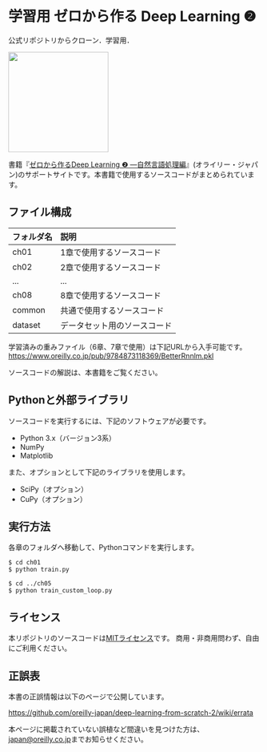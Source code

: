 学習用 ゼロから作る Deep Learning ❷
==========================
公式リポジトリからクローン．学習用．


[<img src="https://raw.githubusercontent.com/oreilly-japan/deep-learning-from-scratch-2/images/deep-learning-from-scratch-2.png" width="200px">](https://www.oreilly.co.jp/books/9784873118369/)

書籍『[ゼロから作るDeep Learning ❷ ―自然言語処理編](https://www.oreilly.co.jp/books/9784873118369/)』(オライリー・ジャパン)のサポートサイトです。本書籍で使用するソースコードがまとめられています。



## ファイル構成

|フォルダ名 |説明                         |
|:--        |:--                          |
|ch01       |1章で使用するソースコード    |
|ch02       |2章で使用するソースコード    |
|...        |...                          |
|ch08       |8章で使用するソースコード    |
|common     |共通で使用するソースコード   |
|dataset    |データセット用のソースコード |

学習済みの重みファイル（6章、7章で使用）は下記URLから入手可能です。
<https://www.oreilly.co.jp/pub/9784873118369/BetterRnnlm.pkl>

ソースコードの解説は、本書籍をご覧ください。


## Pythonと外部ライブラリ
ソースコードを実行するには、下記のソフトウェアが必要です。

* Python 3.x（バージョン3系）
* NumPy
* Matplotlib
 
また、オプションとして下記のライブラリを使用します。

* SciPy（オプション）
* CuPy（オプション）

## 実行方法

各章のフォルダへ移動して、Pythonコマンドを実行します。

```
$ cd ch01
$ python train.py

$ cd ../ch05
$ python train_custom_loop.py
```

## ライセンス

本リポジトリのソースコードは[MITライセンス](http://www.opensource.org/licenses/MIT)です。
商用・非商用問わず、自由にご利用ください。

## 正誤表

本書の正誤情報は以下のページで公開しています。

https://github.com/oreilly-japan/deep-learning-from-scratch-2/wiki/errata

本ページに掲載されていない誤植など間違いを見つけた方は、[japan@oreilly.co.jp](<mailto:japan@oreilly.co.jp>)までお知らせください。
